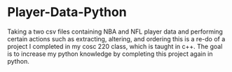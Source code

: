# Player-Data-Python
Taking a two csv files containing NBA and NFL player data and performing certain actions such as extracting, altering, and ordering this is a re-do of a project I completed in my cosc 220 class, which is taught in c++. The goal is to increase my python knowledge by completing this project again in python.